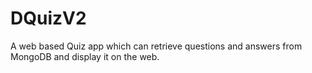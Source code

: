 # DQuizV2
A web based Quiz app which can retrieve questions and answers from MongoDB and display it on the web.
